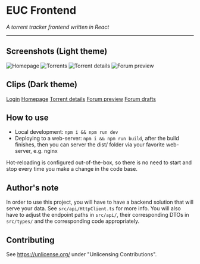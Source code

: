 # EUC Frontend
_A torrent tracker frontend written in React_

---

## Screenshots (Light theme)
![Homepage](https://i.postimg.cc/RZthJ1p7/homepage.png)
![Torrents](https://i.postimg.cc/YSfSbrHj/torrents.png)
![Torrent details](https://i.postimg.cc/TPXwVyBZ/torrent-details.jpg)
![Forum preview](https://i.postimg.cc/7YdbLt9P/forum.png)


## Clips (Dark theme)
[Login](https://streamable.com/87ta3q)
[Homepage](https://streamable.com/l81qga)
[Torrent details](https://streamable.com/jvwjtm)
[Forum preview](https://streamable.com/449fwu)
[Forum drafts](https://streamable.com/7c7c4p)


## How to use
- Local development: `npm i && npm run dev`
- Deploying to a web-server: `npm i && npm run build`, after the build finishes, then you can server the dist/ folder via your favorite web-server, e.g. nginx

Hot-reloading is configured out-of-the-box, so there is no need to start and stop every time you make a change in the code base.


## Author's note
In order to use this project, you will have to have a backend solution that will serve your data. See `src/api/HttpClient.ts` for more info.
You will also have to adjust the endpoint paths in `src/api/`, their corresponding DTOs in `src/types/` and the corresponding code appropriately.


## Contributing
See https://unlicense.org/ under "Unlicensing Contributions".